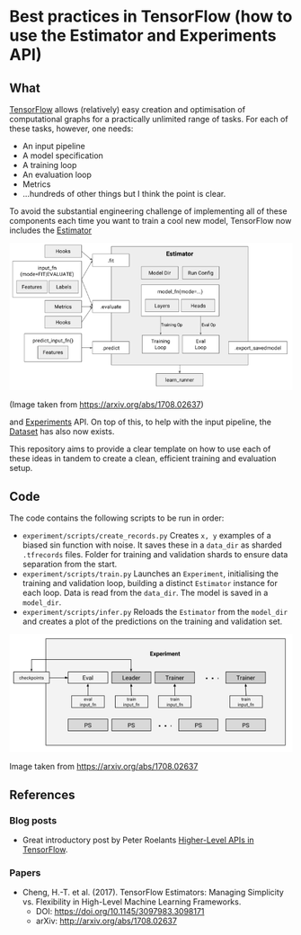 # Best practices in TensorFlow (how to use the Estimator and Experiments API)

## What

[TensorFlow](https://www.tensorflow.org/) allows (relatively) easy creation and
optimisation of computational graphs for a practically unlimited range of 
tasks. For each of these tasks, however, one needs:

+ An input pipeline
+ A model specification
+ A training loop
+ An evaluation loop
+ Metrics
+ ...hundreds of other things but I think the point is clear.

To avoid the substantial engineering challenge of implementing all of these 
components each time you want to train a cool new model, TensorFlow now includes
the 
[Estimator](https://www.tensorflow.org/api_docs/python/tf/estimator) 

![estimator](images/estimator.png)

(Image taken from https://arxiv.org/abs/1708.02637)

and [Experiments](https://www.tensorflow.org/api_docs/python/tf/contrib/learn/Experiment)
API. On top of this, to help with the input pipeline, the 
[Dataset](https://www.tensorflow.org/api_docs/python/tf/data/Dataset) has also 
now exists.

This repository aims to provide a clear template on how to use each of these 
ideas in tandem to create a clean, efficient training and evaluation setup. 

## Code

The code contains the following scripts to be run in order:

+ `experiment/scripts/create_records.py` Creates `x, y` examples of a biased sin 
function with noise. It saves these in a `data_dir`  as sharded `.tfrecords` 
files. Folder for training and validation shards to ensure data separation from 
the start.
+ `experiment/scripts/train.py` Launches an `Experiment`, initialising the 
training and validation loop, building a distinct `Estimator` instance for each 
loop. Data is read from the `data_dir`. The model is saved in a `model_dir`.
+ `experiment/scripts/infer.py` Reloads the `Estimator` from the `model_dir` and
creates a plot of the predictions on the training and validation set.

![experiment](images/experiment.png)

Image taken from https://arxiv.org/abs/1708.02637


## References

### Blog posts

+ Great introductory post by Peter Roelants [Higher-Level APIs in TensorFlow](https://medium.com/onfido-tech/higher-level-apis-in-tensorflow-67bfb602e6c0).

### Papers

+ Cheng, H.-T. et al. (2017). 
TensorFlow Estimators: Managing Simplicity vs. Flexibility in High-Level Machine Learning Frameworks. 
  + DOI: https://doi.org/10.1145/3097983.3098171 
  + arXiv: http://arxiv.org/abs/1708.02637
